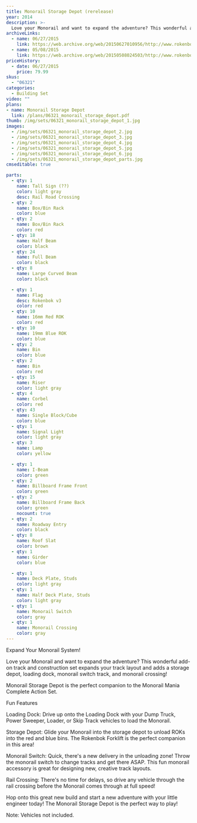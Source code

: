 ```yaml
---
title: Monorail Storage Depot (rerelease)
year: 2014
description: >-
  Love your Monorail and want to expand the adventure? This wonderful add-on track and construction set expands your track layout and adds a storage depot, loading dock, monorail switch track, and monorail crossing!
archiveLinks:
  - name: 06/27/2015
    link: https://web.archive.org/web/20150627010956/http://www.rokenbok.com/shop/construction/monorail-storage-depot
  - name: 05/08/2015
    link: https://web.archive.org/web/20150508024503/http://www.rokenbok.com/shop/construction/monorail-storage-depot
priceHistory:
  - date: 06/27/2015
    price: 79.99
skus:
  - "06321"
categories:
  - Building Set
video: ""
plans:
- name: Monorail Storage Depot
  link: /plans/06321_monorail_storage_depot.pdf
thumb: /img/sets/06321_monorail_storage_depot_1.jpg
images:
  - /img/sets/06321_monorail_storage_depot_2.jpg
  - /img/sets/06321_monorail_storage_depot_3.jpg
  - /img/sets/06321_monorail_storage_depot_4.jpg
  - /img/sets/06321_monorail_storage_depot_5.jpg
  - /img/sets/06321_monorail_storage_depot_6.jpg
  - /img/sets/06321_monorail_storage_depot_parts.jpg
cmseditable: true

parts:
  - qty: 1
    name: Tall Sign (??)
    color: light gray
    desc: Rail Road Crossing
  - qty: 2
    name: Box/Bin Rack
    color: blue
  - qty: 2
    name: Box/Bin Rack
    color: red
  - qty: 18
    name: Half Beam
    color: black
  - qty: 24
    name: Full Beam
    color: black
  - qty: 8
    name: Large Curved Beam
    color: black

  - qty: 1
    name: Flag
    desc: Rokenbok v3
    color: red
  - qty: 10
    name: 16mm Red ROK
    color: red
  - qty: 10
    name: 19mm Blue ROK
    color: blue
  - qty: 2
    name: Bin
    color: blue
  - qty: 2
    name: Bin
    color: red
  - qty: 15
    name: Riser
    color: light gray
  - qty: 4
    name: Corbel
    color: red
  - qty: 43
    name: Single Block/Cube
    color: blue
  - qty: 1
    name: Signal Light
    color: light gray
  - qty: 3
    name: Lamp
    color: yellow

  - qty: 1
    name: I-Beam
    color: green
  - qty: 2
    name: Billboard Frame Front
    color: green
  - qty: 2
    name: Billboard Frame Back
    color: green
    nocount: true
  - qty: 2
    name: Roadway Entry
    color: black
  - qty: 8
    name: Roof Slat
    color: brown
  - qty: 1
    name: Girder
    color: blue

  - qty: 1
    name: Deck Plate, Studs
    color: light gray
  - qty: 1
    name: Half Deck Plate, Studs
    color: light gray
  - qty: 1
    name: Monorail Switch
    color: gray
  - qty: 1
    name: Monorail Crossing
    color: gray
---
```

Expand Your Monorail System!

Love your Monorail and want to expand the adventure? This wonderful add-on track and construction set expands your track layout and adds a storage depot, loading dock, monorail switch track, and monorail crossing!

Monorail Storage Depot is the perfect companion to the Monorail Mania Complete Action Set.

Fun Features

Loading Dock: Drive up onto the Loading Dock with your Dump Truck, Power Sweeper, Loader, or Skip Track vehicles to load the Monorail.

Storage Depot: Glide your Monorail into the storage depot to unload ROKs into the red and blue bins. The Rokenbok Forklift is the perfect companion in this area!

Monorail Switch: Quick, there's a new delivery in the unloading zone! Throw the monorail switch to change tracks and get there ASAP. This fun monorail accessory is great for designing new, creative track layouts.

Rail Crossing: There's no time for delays, so drive any vehicle through the rail crossing before the Monorail comes through at full speed!

Hop onto this great new build and start a new adventure with your little engineer today! The Monorail Storage Depot is the perfect way to play!

Note: Vehicles not included.

